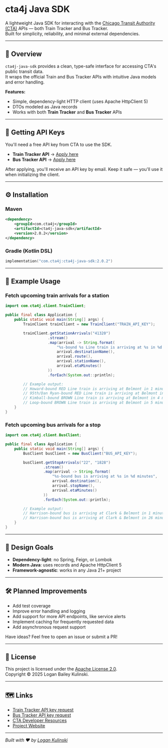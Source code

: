 # cta4j Java SDK

A lightweight Java SDK for interacting with the [Chicago Transit Authority (CTA)](https://www.transitchicago.com/) APIs — both Train Tracker and Bus Tracker.  
Built for simplicity, reliability, and minimal external dependencies.

---

## 🚆 Overview

`cta4j-java-sdk` provides a clean, type-safe interface for accessing CTA's public transit data.  
It wraps the official Train and Bus Tracker APIs with intuitive Java models and error handling.

**Features:**
- Simple, dependency-light HTTP client (uses Apache HttpClient 5)
- DTOs modeled as Java records
- Works with both **Train Tracker** and **Bus Tracker** APIs

---

## 🔑 Getting API Keys

You'll need a free API key from CTA to use the SDK.

- **Train Tracker API** → [Apply here](https://www.transitchicago.com/developers/traintrackerapply/)
- **Bus Tracker API** → [Apply here](https://www.transitchicago.com/developers/bustracker/)

After applying, you'll receive an API key by email. Keep it safe — you'll use it when initializing the client.

---

## ⚙️ Installation

### Maven
```xml
<dependency>
    <groupId>com.cta4j</groupId>
    <artifactId>cta4j-java-sdk</artifactId>
    <version>2.0.2</version>
</dependency>
```

### Gradle (Kotlin DSL)
```kotlin
implementation("com.cta4j:cta4j-java-sdk:2.0.2")
```

---

## 🧩 Example Usage

### Fetch upcoming train arrivals for a station

```java
import com.cta4j.client.TrainClient;

public final class Application {
    public static void main(String[] args) {
        TrainClient trainClient = new TrainClient("TRAIN_API_KEY");

        trainClient.getStationArrivals("41320")
                   .stream()
                   .map(arrival -> String.format(
                       "%s-bound %s Line train is arriving at %s in %d minutes",
                       arrival.destinationName(),
                       arrival.route(),
                       arrival.stationName(),
                       arrival.etaMinutes()
                   ))
                   .forEach(System.out::println);

        // Example output:
        // Howard-bound RED Line train is arriving at Belmont in 1 minutes
        // 95th/Dan Ryan-bound RED Line train is arriving at Belmont in 2 minutes
        // Kimball-bound BROWN Line train is arriving at Belmont in 4 minutes
        // Loop-bound BROWN Line train is arriving at Belmont in 5 minutes
    }
}
```

### Fetch upcoming bus arrivals for a stop

```java
import com.cta4j.client.BusClient;

public final class Application {
    public static void main(String[] args) {
        BusClient busClient = new BusClient("BUS_API_KEY");

        busClient.getStopArrivals("22", "1828")
                 .stream()
                 .map(arrival -> String.format(
                     "%s-bound bus is arriving at %s in %d minutes",
                     arrival.destination(),
                     arrival.stopName(),
                     arrival.etaMinutes()
                 ))
                 .forEach(System.out::println);

        // Example output:
        // Harrison-bound bus is arriving at Clark & Belmont in 1 minutes
        // Harrison-bound bus is arriving at Clark & Belmont in 26 minutes
    }
}
```

---

## 🧠 Design Goals

- **Dependency-light**: no Spring, Feign, or Lombok
- **Modern Java**: uses records and Apache HttpClient 5
- **Framework-agnostic**: works in any Java 21+ project

---

## 🛠️ Planned Improvements

- Add test coverage
- Improve error handling and logging
- Add support for more API endpoints, like service alerts
- Implement caching for frequently requested data
- Add asynchronous request support

Have ideas? Feel free to open an issue or submit a PR!

---

## 🧾 License

This project is licensed under the [Apache License 2.0](https://www.apache.org/licenses/LICENSE-2.0).  
Copyright © 2025 Logan Bailey Kulinski.

---

## 🗺️ Links

- [Train Tracker API key request](https://www.transitchicago.com/developers/traintrackerapply/)
- [Bus Tracker API key request](https://www.transitchicago.com/developers/bustracker/)
- [CTA Developer Resources](https://www.transitchicago.com/developers/)
- [Project Website](https://cta4j.app)

---

*Built with ❤️ by [Logan Kulinski](https://lbku.net)*
